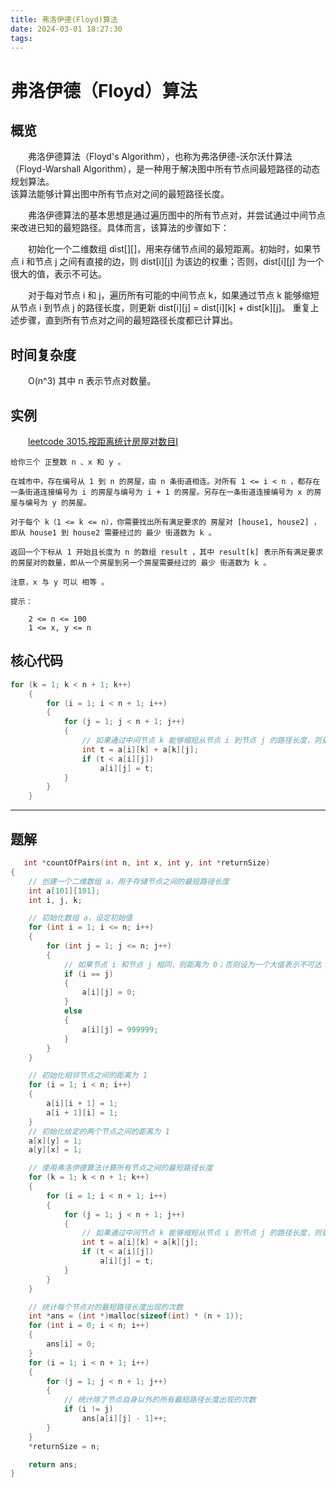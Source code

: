 ```yaml
---
title: 弗洛伊德(Floyd)算法
date: 2024-03-01 18:27:30
tags:
---
```



# 弗洛伊德（Floyd）算法

## 概览

弗洛伊德算法（Floyd's Algorithm），也称为弗洛伊德-沃尔沃什算法（Floyd-Warshall Algorithm），是一种用于解决图中所有节点间最短路径的动态规划算法。\
该算法能够计算出图中所有节点对之间的最短路径长度。

弗洛伊德算法的基本思想是通过遍历图中的所有节点对，并尝试通过中间节点来改进已知的最短路径。具体而言，该算法的步骤如下：

初始化一个二维数组 dist[][]，用来存储节点间的最短距离。初始时，如果节点 i 和节点 j 之间有直接的边，则 dist[i][j] 为该边的权重；否则，dist[i][j] 为一个很大的值，表示不可达。

对于每对节点 i 和 j，遍历所有可能的中间节点 k，如果通过节点 k 能够缩短从节点 i 到节点 j 的路径长度，则更新 dist[i][j] = dist[i][k] + dist[k][j]。
重复上述步骤，直到所有节点对之间的最短路径长度都已计算出。

## 时间复杂度

 O(n^3) 其中 n 表示节点对数量。

## 实例

 [leetcode 3015.按距离统计房屋对数目I](https://leetcode.cn/problems/count-the-number-of-houses-at-a-certain-distance-i/description/)

    给你三个 正整数 n 、x 和 y 。

    在城市中，存在编号从 1 到 n 的房屋，由 n 条街道相连。对所有 1 <= i < n ，都存在一条街道连接编号为 i 的房屋与编号为 i + 1 的房屋。另存在一条街道连接编号为 x 的房屋与编号为 y 的房屋。

    对于每个 k（1 <= k <= n），你需要找出所有满足要求的 房屋对 [house1, house2] ，即从 house1 到 house2 需要经过的 最少 街道数为 k 。

    返回一个下标从 1 开始且长度为 n 的数组 result ，其中 result[k] 表示所有满足要求的房屋对的数量，即从一个房屋到另一个房屋需要经过的 最少 街道数为 k 。

    注意，x 与 y 可以 相等 。

    提示：

        2 <= n <= 100
        1 <= x, y <= n

## 核心代码
```c
for (k = 1; k < n + 1; k++)
    {
        for (i = 1; i < n + 1; i++)
        {
            for (j = 1; j < n + 1; j++)
            {
                // 如果通过中间节点 k 能够缩短从节点 i 到节点 j 的路径长度，则更新路径长度
                int t = a[i][k] + a[k][j];
                if (t < a[i][j])
                    a[i][j] = t;
            }
        }
    }
```
***

## 题解

```c
   int *countOfPairs(int n, int x, int y, int *returnSize)
{
    // 创建一个二维数组 a，用于存储节点之间的最短路径长度
    int a[101][101];
    int i, j, k;

    // 初始化数组 a，设定初始值
    for (int i = 1; i <= n; i++)
    {
        for (int j = 1; j <= n; j++)
        {
            // 如果节点 i 和节点 j 相同，则距离为 0；否则设为一个大值表示不可达
            if (i == j)
            {
                a[i][j] = 0;
            }
            else
            {
                a[i][j] = 999999;
            }
        }
    }

    // 初始化相邻节点之间的距离为 1
    for (i = 1; i < n; i++)
    {
        a[i][i + 1] = 1;
        a[i + 1][i] = 1;
    }
    // 初始化给定的两个节点之间的距离为 1
    a[x][y] = 1;
    a[y][x] = 1;

    // 使用弗洛伊德算法计算所有节点之间的最短路径长度
    for (k = 1; k < n + 1; k++)
    {
        for (i = 1; i < n + 1; i++)
        {
            for (j = 1; j < n + 1; j++)
            {
                // 如果通过中间节点 k 能够缩短从节点 i 到节点 j 的路径长度，则更新路径长度
                int t = a[i][k] + a[k][j];
                if (t < a[i][j])
                    a[i][j] = t;
            }
        }
    }

    // 统计每个节点对的最短路径长度出现的次数
    int *ans = (int *)malloc(sizeof(int) * (n + 1));
    for (int i = 0; i < n; i++)
    {
        ans[i] = 0;
    }
    for (i = 1; i < n + 1; i++)
    {
        for (j = 1; j < n + 1; j++)
        {
            // 统计除了节点自身以外的所有最短路径长度出现的次数
            if (i != j)
                ans[a[i][j] - 1]++;
        }
    }
    *returnSize = n;

    return ans;
}


```

<style>
  h3, h4 {text-align: center;}
  p {text-indent: 2em;}
</style>